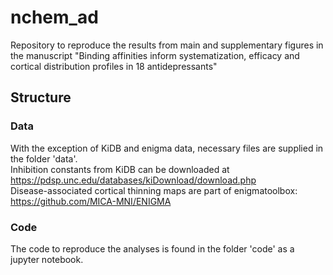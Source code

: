 # nchem_ad
Repository to reproduce the results from main and supplementary figures in the manuscript "Binding affinities inform systematization, efficacy and cortical distribution profiles in 18 antidepressants"

## Structure
### Data
With the exception of KiDB and enigma data, necessary files are supplied in the folder 'data'.  
Inhibition constants from KiDB can be downloaded at https://pdsp.unc.edu/databases/kiDownload/download.php  
Disease-associated cortical thinning maps are part of enigmatoolbox: https://github.com/MICA-MNI/ENIGMA  

### Code
The code to reproduce the analyses is found in the folder 'code' as a jupyter notebook.
